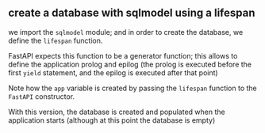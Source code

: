 ## create a database with sqlmodel using a lifespan

we import the `sqlmodel` module; and in order to create the database, we define the `lifespan` function.

FastAPI expects this function to be a generator function; this allows to define the application prolog and epilog
(the prolog is executed before the first `yield` statement, and the epilog is executed after that point)

Note how the `app` variable is created by passing the `lifespan` function to the `FastAPI` constructor.

With this version, the database is created and populated when the application starts (although at this point the database is empty)
